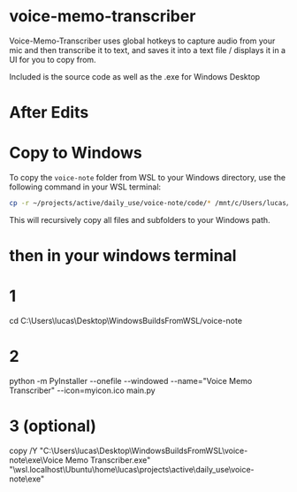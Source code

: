 # voice-memo-transcriber

Voice-Memo-Transcriber uses global hotkeys to capture audio from your mic and then transcribe it to text,
and saves it into a text file / displays it in a UI for you to copy from.

Included is the source code as well as the .exe for Windows Desktop


# After Edits
# Copy to Windows

To copy the `voice-note` folder from WSL to your Windows directory, use the following command in your WSL terminal:

```bash
cp -r ~/projects/active/daily_use/voice-note/code/* /mnt/c/Users/lucas/Desktop/WindowsBuildsFromWSL/voice-note/
```

This will recursively copy all files and subfolders to your Windows path.

# then in your windows terminal

# 1
cd C:\Users\lucas\Desktop\WindowsBuildsFromWSL/voice-note

# 2
python -m PyInstaller --onefile --windowed --name="Voice Memo Transcriber" --icon=myicon.ico main.py

# 3 (optional)
copy /Y "C:\Users\lucas\Desktop\WindowsBuildsFromWSL\voice-note\exe\Voice Memo Transcriber.exe" "\\wsl.localhost\Ubuntu\home\lucas\projects\active\daily_use\voice-note\exe\"
